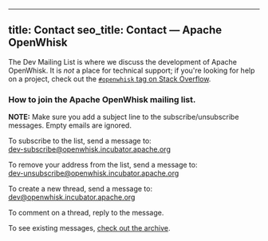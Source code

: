 <!--
#
# Licensed to the Apache Software Foundation (ASF) under one or more
# contributor license agreements.  See the NOTICE file distributed with
# this work for additional information regarding copyright ownership.
# The ASF licenses this file to You under the Apache License, Version 2.0
# (the "License"); you may not use this file except in compliance with
# the License.  You may obtain a copy of the License at
#
#     http://www.apache.org/licenses/LICENSE-2.0
#
# Unless required by applicable law or agreed to in writing, software
# distributed under the License is distributed on an "AS IS" BASIS,
# WITHOUT WARRANTIES OR CONDITIONS OF ANY KIND, either express or implied.
# See the License for the specific language governing permissions and
# limitations under the License.
#
-->
---
title: Contact
seo_title: Contact — Apache OpenWhisk
---

The Dev Mailing List is where we discuss the development of Apache OpenWhisk. It is _not_ a place for technical support; if you're looking for help on a project, check out the [`#openwhisk` tag on Stack Overflow](http://stackoverflow.com/questions/tagged/openwhisk).

### How to join the Apache OpenWhisk mailing list.

**NOTE:** Make sure you add a subject line to the subscribe/unsubscribe messages. Empty emails are ignored.

To subscribe to the list, send a message to:<br>
<dev-subscribe@openwhisk.incubator.apache.org>

To remove your address from the list, send a message to:<br>
<dev-unsubscribe@openwhisk.incubator.apache.org>

To create a new thread, send a message to:<br>
<dev@openwhisk.incubator.apache.org>

To comment on a thread, reply to the message.

To see existing messages, [check out the archive](http://mail-archives.apache.org/mod_mbox/incubator-openwhisk-dev/).
